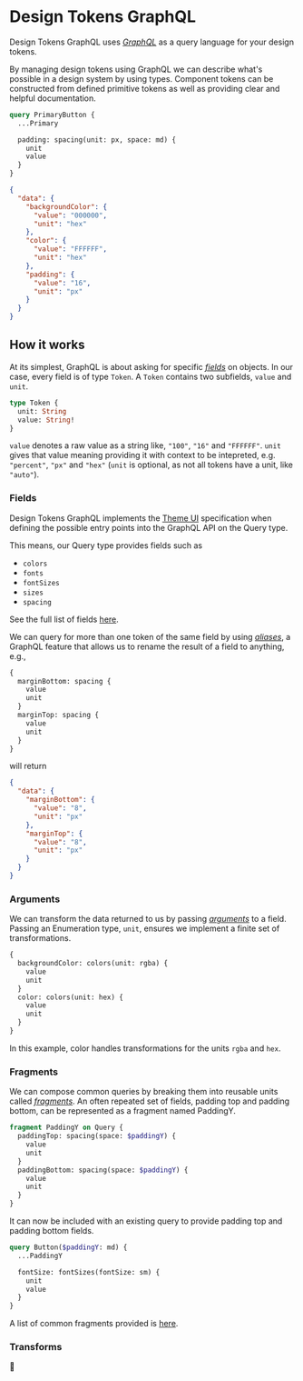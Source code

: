 <h1>Design Tokens GraphQL</h1>

Design Tokens GraphQL uses [_GraphQL_](https://graphql.org/learn/) as a query language for your design tokens.

By managing design tokens using GraphQL we can describe what's possible in a design system by using types. Component tokens can be constructed from defined primitive tokens as well as providing clear and helpful documentation.

```graphql
query PrimaryButton {
  ...Primary

  padding: spacing(unit: px, space: md) {
    unit
    value
  }
}
```

```json
{
  "data": {
    "backgroundColor": {
      "value": "000000",
      "unit": "hex"
    },
    "color": {
      "value": "FFFFFF",
      "unit": "hex"
    },
    "padding": {
      "value": "16",
      "unit": "px"
    }
  }
}
```

<h2>How it works</h2>

At its simplest, GraphQL is about asking for specific [_fields_](https://graphql.org/learn/schema/#object-types-and-fields) on objects. In our case, every field is of type <code>Token</code>. A <code>Token</code> contains two subfields, <code>value</code> and <code>unit</code>.

```graphql
type Token {
  unit: String
  value: String!
}
```

<code>value</code> denotes a raw value as a string like, <code>"100"</code>, <code>"16"</code> and <code>"FFFFFF"</code>. <code>unit</code> gives that value meaning providing it with context to be intepreted, e.g. <code>"percent"</code>, <code>"px"</code> and <code>"hex"</code> (<code>unit</code> is optional, as not all tokens have a unit, like <code>"auto"</code>).

<h3>Fields</h3>

Design Tokens GraphQL implements the [Theme UI](https://theme-ui.com/theme-spec/) specification when defining the possible entry points into the GraphQL API on the Query type.

This means, our Query type provides fields such as

- `colors`
- `fonts`
- `fontSizes`
- `sizes`
- `spacing`

See the full list of fields [here]().

We can query for more than one token of the same field by using [_aliases_](https://graphql.org/learn/queries/#aliases), a GraphQL feature that allows us to rename the result of a field to anything, e.g.,

```graphql
{
  marginBottom: spacing {
    value
    unit
  }
  marginTop: spacing {
    value
    unit
  }
}
```

will return

```json
{
  "data": {
    "marginBottom": {
      "value": "8",
      "unit": "px"
    },
    "marginTop": {
      "value": "8",
      "unit": "px"
    }
  }
}
```

<h3>Arguments</h3>

We can transform the data returned to us by passing [_arguments_](https://graphql.org/learn/queries/#arguments) to a field. Passing an Enumeration type, <code>unit</code>, ensures we implement a finite set of transformations.

```graphql
{
  backgroundColor: colors(unit: rgba) {
    value
    unit
  }
  color: colors(unit: hex) {
    value
    unit
  }
}
```

In this example, color handles transformations for the units <code>rgba</code> and <code>hex</code>.

<h3>Fragments</h3>

We can compose common queries by breaking them into reusable units called [_fragments_](https://graphql.org/learn/queries/#fragments). An often repeated set of fields, padding top and padding bottom, can be represented as a fragment named PaddingY.

```graphql
fragment PaddingY on Query {
  paddingTop: spacing(space: $paddingY) {
    value
    unit
  }
  paddingBottom: spacing(space: $paddingY) {
    value
    unit
  }
}
```

It can now be included with an existing query to provide padding top and padding bottom fields.

```graphql
query Button($paddingY: md) {
  ...PaddingY

  fontSize: fontSizes(fontSize: sm) {
    unit
    value
  }
}
```

A list of common fragments provided is [here]().

<h3>Transforms</h3>
🚧
